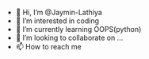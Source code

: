 - 👋 Hi, I’m @Jaymin-Lathiya
- 👀 I’m interested in coding
- 🌱 I’m currently learning OOPS(python)
- 💞️ I’m looking to collaborate on ...
- 📫 How to reach me 

<!---
Jaymin-Lathiya/Jaymin-Lathiya is a ✨ special ✨ repository because its `README.md` (this file) appears on your GitHub profile.
You can click the Preview link to take a look at your changes.
--->
